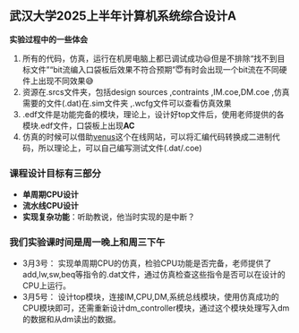 ## 武汉大学2025上半年计算机系统综合设计A
**实验过程中的一些体会**
1. 所有的代码，仿真，运行在机房电脑上都已调试成功:smiley:但是不排除“找不到目标文件”“bit流编入口袋板后效果不符合预期”:innocent:有时会出现一个bit流在不同硬件上出现不同效果:sweat_smile:
2. 资源在.srcs文件夹，包括design sources ,contraints ,IM.coe,DM.coe ,仿真需要的文件(.dat)在.sim文件夹 ,.wcfg文件可以查看仿真效果
3. .edf文件是功能完备的模块，理论上，设计好top文件后，使用老师提供的各模块.edf文件，口袋板上出现**AC**
4. 仿真的时候可以借助[venus](https://venus.cs61c.org/)这个在线网站，可以将汇编代码转换成二进制代码，所以理论上，可以自己编写测试文件(.dat/.coe)
### 课程设计目标有三部分
- **单周期CPU设计**
- **流水线CPU设计**
- **实现复杂功能**：听助教说，他当时实现的是中断？
### 我们实验课时间是周一晚上和周三下午
- 3月3号： 实现单周期CPU的仿真，检验CPU功能是否完备，老师提供了add,lw,sw,beq等指令的.dat文件，通过仿真检查这些指令是否可以在设计的CPU上运行。
- 3月5号： 设计top模块，连接IM,CPU,DM,系统总线模块，使用仿真成功的CPU模块即可，还需重新设计dm_controller模块，通过这个模块处理写入dm的数据和从dm读出的数据。
